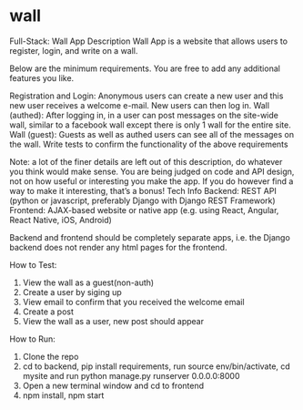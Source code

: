 # wall
Full-Stack: Wall App
Description
Wall App is a website that allows users to register, login, and write on a wall.

Below are the minimum requirements.  You are free to add any additional features you like.

Registration and Login: Anonymous users can create a new user and this new user receives a welcome e-mail. New users can then log in.
Wall (authed):  After logging in, in a user can post messages on the site-wide wall, similar to a facebook wall except there is only 1 wall for the entire site.  
Wall (guest): Guests as well as authed users can see all of the messages on the wall.
Write tests to confirm the functionality of the above requirements  

Note: a lot of the finer details are left out of this description, do whatever you think would make sense.  You are being judged on code and API design, not on how useful or interesting you make the app.  If you do however find a way to make it interesting, that’s a bonus!
Tech Info
Backend: REST API (python or javascript, preferably Django with Django REST Framework)
Frontend: AJAX-based website or native app (e.g. using React, Angular, React Native, iOS, Android)

Backend and frontend should be completely separate apps, i.e. the Django backend does not render any html pages for the frontend.

How to Test:
1. View the wall as a guest(non-auth)
2. Create a user by siging up
3. View email to confirm that you received the welcome email
4. Create a post
5. View the wall as a user, new post should appear

How to Run:
1. Clone the repo
2. cd to backend, pip install requirements, run source env/bin/activate, cd mysite and run python manage.py runserver 0.0.0.0:8000
3. Open a new terminal window and cd to frontend
4. npm install, npm start

